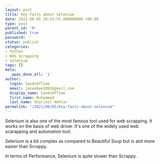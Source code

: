```yaml
---
layout: post
title: Key Facts about Selenium
date: 2021-08-05 20:52:55.000000000 +05:00
type: post
parent_id: '0'
published: true
password: ''
status: publish
categories:
- Python
- Web Scrapping
- Selenium
tags: []
meta:
  _wpas_done_all: '1'
author:
  login: SandsOfTime
  email: janeebee1092@gmail.com
  display_name: SandsOfTime
  first_name: Muhammad
  last_name: Sharjeel Akhtar
permalink: "/2021/08/05/key-facts-about-selenium"
---
```

Selenium is also one of the most famous tool used for web scrapping. It works on the basis of web driver. It's one of the widely used web scarapping and automation tool.

Selenium is a bit complex as compared to Beautiful Soup but is alot more easier than Scrappy.

In terms of Performance, Selenium is quite slower than Scrappy.
